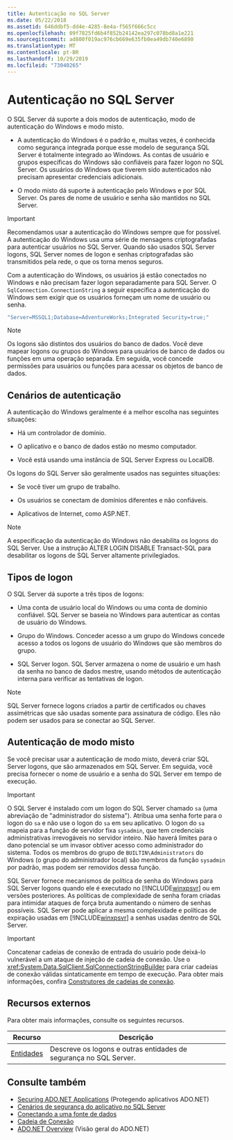 ```yaml
---
title: Autenticação no SQL Server
ms.date: 05/22/2018
ms.assetid: 646ddbf5-dd4e-4285-8e4a-f565f666c5cc
ms.openlocfilehash: 09f7825fd6b4f852b24142ea297c078bd8a1e221
ms.sourcegitcommit: ad800f019ac976cb669e635fb0ea49db740e6890
ms.translationtype: MT
ms.contentlocale: pt-BR
ms.lasthandoff: 10/29/2019
ms.locfileid: "73040265"
---
```

# <a name="authentication-in-sql-server"></a>Autenticação no SQL Server
O SQL Server dá suporte a dois modos de autenticação, modo de autenticação do Windows e modo misto.  
  
- A autenticação do Windows é o padrão e, muitas vezes, é conhecida como segurança integrada porque esse modelo de segurança SQL Server é totalmente integrado ao Windows. As contas de usuário e grupos específicas do Windows são confiáveis para fazer logon no SQL Server. Os usuários do Windows que tiverem sido autenticados não precisam apresentar credenciais adicionais.  
  
- O modo misto dá suporte à autenticação pelo Windows e por SQL Server. Os pares de nome de usuário e senha são mantidos no SQL Server.  
  
> [!IMPORTANT]
> Recomendamos usar a autenticação do Windows sempre que for possível. A autenticação do Windows usa uma série de mensagens criptografadas para autenticar usuários no SQL Server. Quando são usados SQL Server logons, SQL Server nomes de logon e senhas criptografadas são transmitidos pela rede, o que os torna menos seguros.  
  
 Com a autenticação do Windows, os usuários já estão conectados no Windows e não precisam fazer logon separadamente para SQL Server. O `SqlConnection.ConnectionString` a seguir especifica a autenticação do Windows sem exigir que os usuários forneçam um nome de usuário ou senha.  
  
```csharp  
"Server=MSSQL1;Database=AdventureWorks;Integrated Security=true;"
```  
  
> [!NOTE]
> Os logons são distintos dos usuários do banco de dados. Você deve mapear logons ou grupos do Windows para usuários de banco de dados ou funções em uma operação separada. Em seguida, você concede permissões para usuários ou funções para acessar os objetos de banco de dados.  
  
## <a name="authentication-scenarios"></a>Cenários de autenticação  
 A autenticação do Windows geralmente é a melhor escolha nas seguintes situações:  
  
- Há um controlador de domínio.  
  
- O aplicativo e o banco de dados estão no mesmo computador.  
  
- Você está usando uma instância de SQL Server Express ou LocalDB.  
  
 Os logons do SQL Server são geralmente usados nas seguintes situações:  
  
- Se você tiver um grupo de trabalho.  
  
- Os usuários se conectam de domínios diferentes e não confiáveis.  
  
- Aplicativos de Internet, como ASP.NET.  
  
> [!NOTE]
> A especificação da autenticação do Windows não desabilita os logons do SQL Server. Use a instrução ALTER LOGIN DISABLE Transact-SQL para desabilitar os logons de SQL Server altamente privilegiados.  
  
## <a name="login-types"></a>Tipos de logon  
 O SQL Server dá suporte a três tipos de logons:  
  
- Uma conta de usuário local do Windows ou uma conta de domínio confiável. SQL Server se baseia no Windows para autenticar as contas de usuário do Windows.  
  
- Grupo do Windows. Conceder acesso a um grupo do Windows concede acesso a todos os logons de usuário do Windows que são membros do grupo.  
  
- SQL Server logon. SQL Server armazena o nome de usuário e um hash da senha no banco de dados mestre, usando métodos de autenticação interna para verificar as tentativas de logon.  
  
> [!NOTE]
> SQL Server fornece logons criados a partir de certificados ou chaves assimétricas que são usadas somente para assinatura de código. Eles não podem ser usados para se conectar ao SQL Server.  
  
## <a name="mixed-mode-authentication"></a>Autenticação de modo misto  
 Se você precisar usar a autenticação de modo misto, deverá criar SQL Server logons, que são armazenados em SQL Server. Em seguida, você precisa fornecer o nome de usuário e a senha do SQL Server em tempo de execução.  
  
> [!IMPORTANT]
> O SQL Server é instalado com um logon do SQL Server chamado `sa` (uma abreviação de "administrador do sistema"). Atribua uma senha forte para o logon do `sa` e não use o logon do `sa` em seu aplicativo. O logon do `sa` mapeia para a função de servidor fixa `sysadmin`, que tem credenciais administrativas irrevogáveis no servidor inteiro. Não haverá limites para o dano potencial se um invasor obtiver acesso como administrador do sistema. Todos os membros do grupo de `BUILTIN\Administrators` do Windows (o grupo do administrador local) são membros da função `sysadmin` por padrão, mas podem ser removidos dessa função.  
  
 SQL Server fornece mecanismos de política de senha do Windows para SQL Server logons quando ele é executado no [!INCLUDE[winxpsvr](../../../../../includes/winxpsvr-md.md)] ou em versões posteriores. As políticas de complexidade de senha foram criadas para intimidar ataques de força bruta aumentando o número de senhas possíveis. SQL Server pode aplicar a mesma complexidade e políticas de expiração usadas em [!INCLUDE[winxpsvr](../../../../../includes/winxpsvr-md.md)] a senhas usadas dentro de SQL Server.  
  
> [!IMPORTANT]
> Concatenar cadeias de conexão de entrada do usuário pode deixá-lo vulnerável a um ataque de injeção de cadeia de conexão. Use o <xref:System.Data.SqlClient.SqlConnectionStringBuilder> para criar cadeias de conexão válidas sintaticamente em tempo de execução. Para obter mais informações, confira [Construtores de cadeias de conexão](../connection-string-builders.md).  
  
## <a name="external-resources"></a>Recursos externos  
 Para obter mais informações, consulte os seguintes recursos.  
  
|Recurso|Descrição|  
|--------------|-----------------|  
|[Entidades](/sql/relational-databases/security/authentication-access/principals-database-engine)|Descreve os logons e outras entidades de segurança no SQL Server.|  
  
## <a name="see-also"></a>Consulte também

- [Securing ADO.NET Applications](../securing-ado-net-applications.md) (Protegendo aplicativos ADO.NET)
- [Cenários de segurança do aplicativo no SQL Server](application-security-scenarios-in-sql-server.md)
- [Conectando a uma fonte de dados](../connecting-to-a-data-source.md)
- [Cadeia de Conexão](../connection-strings.md)
- [ADO.NET Overview](../ado-net-overview.md) (Visão geral do ADO.NET)
